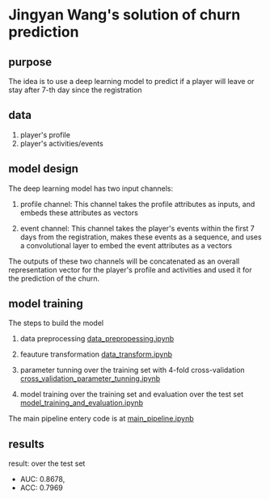 # Jingyan Wang's solution of churn prediction

## purpose

The idea is to use a deep learning model to predict if a player will leave or stay after 7-th day since the registration

## data

1. player's profile
2. player's activities/events

## model design

The deep learning model has two input channels:

1. profile channel: This channel takes the profile attributes as inputs, and embeds these attributes as vectors 

2. event channel: This channel takes the player's events within the first 7 days from the registration, makes these events as a sequence, and uses a convolutional layer to embed the event attributes as a vectors

The outputs of these two channels will be concatenated as an overall representation vector for the player's profile and activities and used it for the prediction of the churn.

## model training

The steps to build the model

1. data preprocessing [data_prepropessing.ipynb](data_prepropessing.ipynb)

2. feauture transformation [data_transform.ipynb](data_transform.ipynb)

3. parameter tunning over the training set with 4-fold cross-validation [cross_validation_parameter_tunning.ipynb](cross_validation_parameter_tunning.ipynb)

4. model training over the training set and evaluation over the test set [model_training_and_evaluation.ipynb](model_training_and_evaluation.ipynb)

The main pipeline entery code is at [main_pipeline.ipynb](main_pipeline.ipynb)

## results

result: over the test set 

* AUC: 0.8678, 
* ACC: 0.7969
